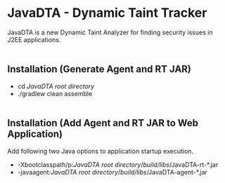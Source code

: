 # JavaDTA - Dynamic Taint Tracker
JavaDTA is a new Dynamic Taint Analyzer for finding security issues in J2EE applications.
<br/><br/>

## Installation (Generate Agent and RT JAR)
* cd  *JavaDTA root directory*
* ./gradlew clean assemble
<br/><br/>

## Installation (Add Agent and RT JAR to Web Application)
Add following two Java options to application startup execution.
* -Xbootclasspath/p:*JavaDTA root directory*/*build/libs*/JavaDTA-rt-*.jar
* -javaagent:*JavaDTA root directory*/*build/libs*/JavaDTA-agent-*.jar

